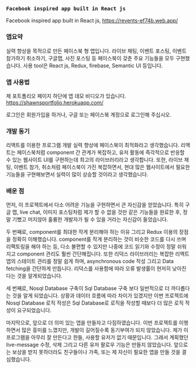 ### `Facebook inspired app built in React js`

Facebook inspired app built in React js, https://revents-ef74b.web.app/

### 앱요약

실력 향상을 목적으로 만든 페이스북 형 앱입니다. 라이브 채팅, 이벤트 포스팅, 이벤트 참가하기 취소하기, 구글맵, 사진 포스팅 등 페이스북이 갖춘 주요 기능들을 모두 구현했습니다. 사용 tool은 React js, Redux, firebase, Semantic UI 등입니다.

### 앱 사용법

제 포트폴리오 페이지 하단에 앱 데모 비디오가 있습니다. https://shawnsportfolio.herokuapp.com/

로그인은 회원가입을 하거나, 구글 또는 페이스북 계정으로 로그인해 주십시오.

### 개발 동기

리액트를 이용한 프로그램 개발 실력 향상에 페이스북이 최적화라고 생각했습니다.
리액트는 페이스북처럼 component 간 관계가 복잡하고, 유저 활동에 즉각적으로 반응할 수 있는 웹사이트 UI를 구현하는데 최고의 라이브러리라고 생각합니다. 또한, 라이브 채팅, 이벤트 참가, 취소처럼 페이스북이 가진 복잡하면서, 현대 많은 웹사이트에서 필요한 기능들을 구현해보면서 실력이 많이 상승할 것이라고 생각했습니다.

### 배운 점

먼저, 이 프로젝트에서 다소 어려운 기능을 구현하면서 큰 자신감을 얻었습니다. 특히 구글 맵, live chat, 이미지 포스팅처럼 제가 할 수 없을 것만 같은 기능들을 완료한 후, 정말 기뻤고 머지않아 훌륭한 개발자가 될 수 있을 거라는 자신감이 들었습니다.

두 번째로, component를 최대한 작게 분리해야 하는 이유 그리고 Redux 이용의 장점을 정확히 이해했습니다.
component를 작게 분리하는 것이 비슷한 코드를 다시 쓰며 리팩토링을 해야 하는 등, 다소 불편할 수 있지만
나중에 코드 읽기와 수정이 정말 쉬워지고 component 관리도 훨씬 간단해집니다.
또한 리덕스 라이브러리는 복잡한 리액트 앱의 스테이트 관리를 정말 쉽게 하며, asynchronous code 작성 그리고 Data fetching을 간단하게 만듭니다. 리덕스를 사용함에 따라 오류 발생률이 현저히 낮아진다는 것을 알게되었습니다.

세 번째로, Nosql Database 구축이 Sql Database 구축 보다 일반적으로 더 까다롭다는 것을 알게 되었습니다. 상황과 데이터 흐름에 따라 차이가 있겠지만 이번 프로젝트에 Nosql Database 로직 작성은 Sql Database로 로직을 작성할 때보다 더 많은 로직 작성이 요구되었습니다.

마지막으로, 앞으로 더 의미 있는 앱을 만들자고 다짐하였습니다. 이번 프로젝트를 이행하면서 많은 흥미를 느꼈지만, 개발이 길어질수록 동기부여가 되지 않았습니다. 제가 이 프로그램을 아무리 잘 만든다고 한들, 사용할 유저가 없기 때문입니다. 그래서 계획했던 live-message 수정, 삭제 그리고 다른 유저 팔로우 기능은 만들지 않았습니다. 앞으로는 보상을 받지 못하더라도 친구들이나 가족, 또는 제 자신이 필요한 앱을 만들 것을 결심했습니다.

